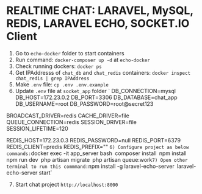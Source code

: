 # REALTIME CHAT: LARAVEL, MySQL, REDIS, LARAVEL ECHO, SOCKET.IO Client

1) Go to `echo-docker` folder to start containers
2) Run command: `docker-composer up -d` at `echo-docker`
3) Check running dockers: `docker ps`
4) Get IPAddresss of `chat_db` and `chat_redis` containers: `docker inspect chat_redis | grep IPAddress`
5) Make `.env` file: `cp .env .env.example`
5) Update `.env` file at `socket_app` folder
`
DB_CONNECTION=mysql
DB_HOST=172.23.0.2
DB_PORT=3306
DB_DATABASE=chat_app
DB_USERNAME=root
DB_PASSWORD=root@secret123

BROADCAST_DRIVER=redis
CACHE_DRIVER=file
QUEUE_CONNECTION=redis
SESSION_DRIVER=file
SESSION_LIFETIME=120

REDIS_HOST=172.23.0.3
REDIS_PASSWORD=null
REDIS_PORT=6379
REDIS_CLIENT=predis
REDIS_PREFIX=""
`
6) Configure project as below commands:
`docker exec -it app_server bash`
`composer install`
`npm install`
`npm run dev`
`php artisan migrate`
`php artisan queue:work`
7) Open other terminal to run this commmand:
`npm install -g laravel-echo-server`
`laravel-echo-server start`

7) Start chat project `http://localhost:8000`